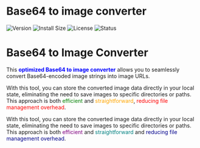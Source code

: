 
# Base64 to image converter

![Version](https://img.shields.io/badge/version-1.0-blue)
![Install Size](https://img.shields.io/badge/Install_Size-2.2KB-blue)
![License](https://img.shields.io/badge/license-MIT-green)
![Status](https://img.shields.io/badge/status-optimized-brightgreen)



# Base64 to Image Converter

This <span style="color:blue; font-weight:bold">optimized Base64 to image converter</span> allows you to seamlessly convert Base64-encoded image strings into image URLs.

With this tool, you can store the converted image data directly in your local state, eliminating the need to save images to specific directories or paths. This approach is both <span style="color:green">efficient</span> and <span style="color:orange">straightforward</span>, <span style="color:red">reducing file management overhead</span>.

With this tool, you can store the converted image data directly in your local state, eliminating the need to save images to specific directories or paths. This approach is both <span style="color:purple">efficient</span> and <span style="color:teal">straightforward</span> and <span style="color:darkblue">reducing file management overhead</span>.

